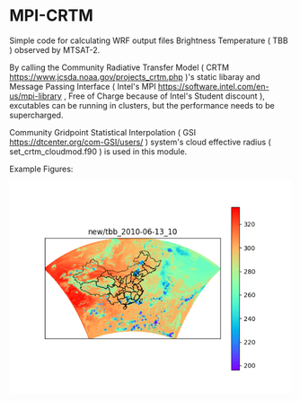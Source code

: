 # MPI-CRTM
Simple code for calculating WRF output files Brightness Temperature ( TBB ) observed by MTSAT-2.

By calling the Community Radiative Transfer Model ( CRTM https://www.jcsda.noaa.gov/projects_crtm.php )'s static libaray and Message Passing Interface ( Intel's MPI https://software.intel.com/en-us/mpi-library , Free of Charge because of Intel's Student discount ), excutables can be running in clusters, but the performance needs to be supercharged.

Community Gridpoint Statistical Interpolation ( GSI https://dtcenter.org/com-GSI/users/ ) system's cloud effective radius ( set_crtm_cloudmod.f90 ) is used in this module.

Example Figures:

![alt text](https://github.com/smft/MPI-CRTM/blob/master/tbb_2010-06-13_10.png)
